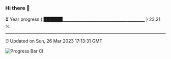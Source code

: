 ### Hi there 👋

⏳ Year progress { ██████▁▁▁▁▁▁▁▁▁▁▁▁▁▁▁▁▁▁▁▁▁▁▁▁ } 23.21 %

---

⏰ Updated on Sun, 26 Mar 2023 17:13:31 GMT

![Progress Bar CI](https://github.com/liununu/liununu/workflows/Progress%20Bar%20CI/badge.svg)
